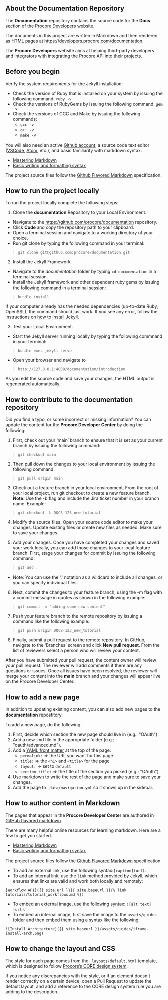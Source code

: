 ## About the Documentation Repository

The **Documentation** repository contains the source code for the **Docs** section of the
[Procore Developers](https://developers.procore.com) website.

The documents in this project are written in Markdown and then rendered as
HTML pages at https://developers.procore.com/documentation.

The **Procore Developers** website aims at helping third-party developers and integrators with integrating the Procore API into their projects.

## Before you begin

Verify the system requirements for the Jekyll installation:

- Check the version of Ruby that is installed on your system by issuing the following command: `ruby -v`
- Check the versions of RubyGems by issuing the following command: `gem -v`
- Check the versions of GCC and Make by issuing the following commands:
  - `gcc -v`
  - `g++ -v`
  - `make -v`

You will also need an active [Github account](https://github.com/login), a source code text editor ([VSCode](https://code.visualstudio.com/download), [Atom](https://atom.io/), etc.), and basic familiarity with markdown syntax.

- [Mastering Markdown](https://guides.github.com/features/mastering-markdown/)
- [Basic writing and formatting syntax](https://docs.github.com/en/github/writing-on-github/getting-started-with-writing-and-formatting-on-github/basic-writing-and-formatting-syntax)

The project source files follow the [Github Flavored Markdown](https://github.github.com/gfm/) specification.

## How to run the project locally

To run the project locally complete the following steps:

1. Clone the **documentation** Repository to your Local Environment.
  * Navigate to the https://github.com/procore/documentation repository.
  * Click **Code** and copy the repository path to your clipboard.
  * Open a terminal session and navigate to a working directory of your choice.
  * Run git clone by typing the following command in your terminal:
  >  `git clone git@github.com:procore/documentation.git`

2. Install the Jekyll Framework.
  * Navigate to the *documentation* folder by typing `cd documentation` in a terminal session.
  *  Install the Jekyll framework and other dependent ruby gems by issuing the following command in a terminal session:
  > `bundle install`

  If your computer already has the needed dependencies (up-to-date Ruby, OpenSSL), the command should just work. If you see any error, follow the instructions on [how to install Jekyll](https://jekyllrb.com/docs/installation/).
  
3. Test your Local Environment.
  * Start the Jekyll server running locally by typing the following commnand in your terminal:
  > `bundle exec jekyll serve`
  * Open your browser and navigate to
  > `http://127.0.0.1:4000/documentation/introduction`

As you edit the source code and save your changes, the HTML output is regenerated automatically.

## How to contribute to the **documentation** repository

Did you find a typo, or some incorrect or missing information? You can update the content for the **Procore Developer Center** by doing the following:

1.  First, check out your ‘main’ branch to ensure that it is set as your current branch by issuing the following command:
  > `git checkout main`

2. Then pull down the changes to your local environment by issuing the following command:
  > `git pull origin main`

3. Check out a feature branch in your local environment. From the root of your local project, run git checkout to create a new feature branch. **Note**: Use the -b flag and include the Jira ticket number in your branch name. Example:
> `git checkout -b DOCS-123_new_tutorial`

4. Modify the source files. Open your source code editor to make your changes. Update existing files or create new files as needed. Make sure to save your changes.

5. Add your changes. Once you have completed your changes and saved your work locally, you can add those changes to your local feature branch. First, stage your changes for commit by issuing the following command:
> `git add .`

- Note: You can use the '.' notation as a wildcard to include all changes, or you can specify individual files.

6. Next, commit the changes to your feature branch, using the -m flag with a commit message in quotes as shown in the following example:
>  `git commit -m "adding some new content"`

7. Push your feature branch to the remote repository by issuing a command like the following example:
> `git push origin DOCS-123_new_tutorial`

8. Finally, submit a pull request to the remote repository. In GitHub, navigate to the ‘Branches’ screen and click **New pull request**. From the list of reviewers select a person who will review your content.

After you have submitted your pull request, the content owner will review your pull request. The reviewer will add comments if there are any questions or issues. Once all issues have been resolved, the reviewer will merge your content into the **main** branch and your changes will appear live on the Procore Developer Center.

## How to add a new page

In addition to updating existing content, you can also add new pages to the **documentation** repostitory.

To add a new page, do the following:

1. First, decide which section the new page should live in (e.g.: "OAuth").
2.  Add a new .md file in the appropriate folder (e.g.: "oauth/advanced.md").
3.  Add a [YAML front matter](https://jekyllrb.com/docs/front-matter/) at the top of the page:
    - `permalink:` => the URL you want for this page
    - `title:` => the `<h1>` and `<title>` for the page
    - `layout:` => set to `default`
    - `section_title:` => the title of the section you picked (e.g.: "OAuth")
4. Use markdown to write the rest of the page and make sure to save your changes.
5. Add the page to `_data/navigation.yml` so it shows up in the sidebar.

## How to author content in Markdown

The pages that appear in the **Procore Developer Center** are authored in [GitHub flavored markdown](https://github.github.com/gfm/).

There are many helpful online resources for learning markdown. Here are a few to get you started.

- [Mastering Markdown](https://guides.github.com/features/mastering-markdown/)
- [Basic writing and formatting syntax](https://docs.github.com/en/github/writing-on-github/getting-started-with-writing-and-formatting-on-github/basic-writing-and-formatting-syntax)

The project source files follow the [Github Flavored Markdown](https://github.github.com/gfm/) specification.

* To add an external link, use the following syntax:`[caption](url)`.
* To add an internal link, use the `link` method provided by Jekyll, which ensures
that links are valid and work both locally and remotely:

```
[Workflow API]({{ site.url }}{{ site.baseurl }}{% link tutorials/tutorial_workflows.md %})
````

* To embed an external image, use the following syntax: `![alt text](url)`.
* To embed an internal image, first save the image to the `assets/guides` folder and then embed them using a syntax like the following:
```
![Install Architecture]({{ site.baseurl }}/assets/guides/iframe-install-arch.png)
```

## How to change the layout and CSS

The style for each page comes from the `_layouts/default.html` template,
which is designed to follow [Procore’s CORE design system](https://core.procore.com).

If you notice any discrepancies with the style, or if an element doesn't render correctly
on a certain device, open a Pull Request to update the default layout, and add a reference to the CORE design system rule you are adding to the description.
